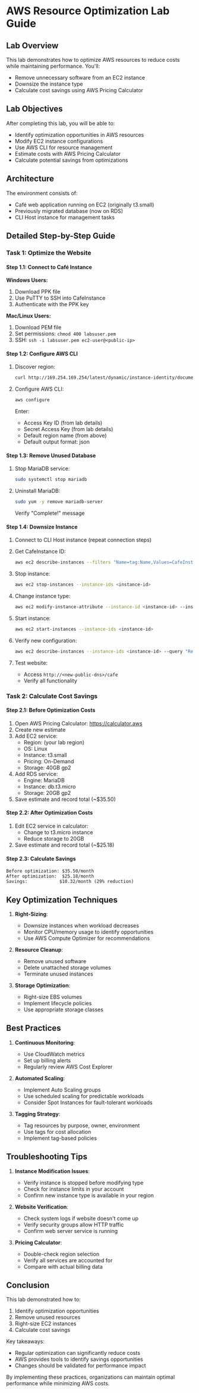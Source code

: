 # AWS Resource Optimization Lab Guide

## Lab Overview
This lab demonstrates how to optimize AWS resources to reduce costs while maintaining performance. You'll:
- Remove unnecessary software from an EC2 instance
- Downsize the instance type
- Calculate cost savings using AWS Pricing Calculator

## Lab Objectives
After completing this lab, you will be able to:
- Identify optimization opportunities in AWS resources
- Modify EC2 instance configurations
- Use AWS CLI for resource management
- Estimate costs with AWS Pricing Calculator
- Calculate potential savings from optimizations

## Architecture
The environment consists of:
- Café web application running on EC2 (originally t3.small)
- Previously migrated database (now on RDS)
- CLI Host instance for management tasks

## Detailed Step-by-Step Guide

### Task 1: Optimize the Website

#### Step 1.1: Connect to Café Instance
**Windows Users:**
1. Download PPK file
2. Use PuTTY to SSH into CafeInstance
3. Authenticate with the PPK key

**Mac/Linux Users:**
1. Download PEM file
2. Set permissions: `chmod 400 labsuser.pem`
3. SSH: `ssh -i labsuser.pem ec2-user@<public-ip>`

#### Step 1.2: Configure AWS CLI
1. Discover region:
   ```bash
   curl http://169.254.169.254/latest/dynamic/instance-identity/document | grep region
   ```

2. Configure AWS CLI:
   ```bash
   aws configure
   ```
   Enter:
   - Access Key ID (from lab details)
   - Secret Access Key (from lab details)
   - Default region name (from above)
   - Default output format: json

#### Step 1.3: Remove Unused Database
1. Stop MariaDB service:
   ```bash
   sudo systemctl stop mariadb
   ```

2. Uninstall MariaDB:
   ```bash
   sudo yum -y remove mariadb-server
   ```
   Verify "Complete!" message

#### Step 1.4: Downsize Instance
1. Connect to CLI Host instance (repeat connection steps)

2. Get CafeInstance ID:
   ```bash
   aws ec2 describe-instances --filters "Name=tag:Name,Values=CafeInstance" --query "Reservations[*].Instances[*].InstanceId"
   ```

3. Stop instance:
   ```bash
   aws ec2 stop-instances --instance-ids <instance-id>
   ```

4. Change instance type:
   ```bash
   aws ec2 modify-instance-attribute --instance-id <instance-id> --instance-type "{\"Value\": \"t3.micro\"}"
   ```

5. Start instance:
   ```bash
   aws ec2 start-instances --instance-ids <instance-id>
   ```

6. Verify new configuration:
   ```bash
   aws ec2 describe-instances --instance-ids <instance-id> --query "Reservations[*].Instances[*].[InstanceType,PublicDnsName,PublicIpAddress,State.Name]"
   ```

7. Test website:
   - Access `http://<new-public-dns>/cafe`
   - Verify all functionality

### Task 2: Calculate Cost Savings

#### Step 2.1: Before Optimization Costs
1. Open AWS Pricing Calculator: https://calculator.aws
2. Create new estimate
3. Add EC2 service:
   - Region: (your lab region)
   - OS: Linux
   - Instance: t3.small
   - Pricing: On-Demand
   - Storage: 40GB gp2
4. Add RDS service:
   - Engine: MariaDB
   - Instance: db.t3.micro
   - Storage: 20GB gp2
5. Save estimate and record total (~$35.50)

#### Step 2.2: After Optimization Costs
1. Edit EC2 service in calculator:
   - Change to t3.micro instance
   - Reduce storage to 20GB
2. Save estimate and record total (~$25.18)

#### Step 2.3: Calculate Savings
```
Before optimization: $35.50/month
After optimization:  $25.18/month
Savings:            $10.32/month (29% reduction)
```

## Key Optimization Techniques

1. **Right-Sizing**:
   - Downsize instances when workload decreases
   - Monitor CPU/memory usage to identify opportunities
   - Use AWS Compute Optimizer for recommendations

2. **Resource Cleanup**:
   - Remove unused software
   - Delete unattached storage volumes
   - Terminate unused instances

3. **Storage Optimization**:
   - Right-size EBS volumes
   - Implement lifecycle policies
   - Use appropriate storage classes

## Best Practices

1. **Continuous Monitoring**:
   - Use CloudWatch metrics
   - Set up billing alerts
   - Regularly review AWS Cost Explorer

2. **Automated Scaling**:
   - Implement Auto Scaling groups
   - Use scheduled scaling for predictable workloads
   - Consider Spot Instances for fault-tolerant workloads

3. **Tagging Strategy**:
   - Tag resources by purpose, owner, environment
   - Use tags for cost allocation
   - Implement tag-based policies

## Troubleshooting Tips

1. **Instance Modification Issues**:
   - Verify instance is stopped before modifying type
   - Check for instance limits in your account
   - Confirm new instance type is available in your region

2. **Website Verification**:
   - Check system logs if website doesn't come up
   - Verify security groups allow HTTP traffic
   - Confirm web server service is running

3. **Pricing Calculator**:
   - Double-check region selection
   - Verify all services are accounted for
   - Compare with actual billing data

## Conclusion

This lab demonstrated how to:
1. Identify optimization opportunities
2. Remove unused resources
3. Right-size EC2 instances
4. Calculate cost savings

Key takeaways:
- Regular optimization can significantly reduce costs
- AWS provides tools to identify savings opportunities
- Changes should be validated for performance impact

By implementing these practices, organizations can maintain optimal performance while minimizing AWS costs.